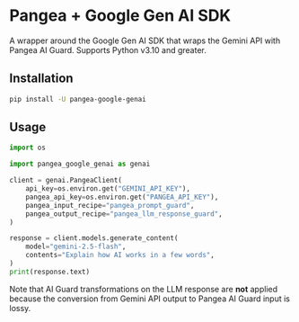 # Pangea + Google Gen AI SDK

A wrapper around the Google Gen AI SDK that wraps the Gemini API with
Pangea AI Guard. Supports Python v3.10 and greater.

## Installation

```bash
pip install -U pangea-google-genai
```

## Usage

```python
import os

import pangea_google_genai as genai

client = genai.PangeaClient(
    api_key=os.environ.get("GEMINI_API_KEY"),
    pangea_api_key=os.environ.get("PANGEA_API_KEY"),
    pangea_input_recipe="pangea_prompt_guard",
    pangea_output_recipe="pangea_llm_response_guard",
)

response = client.models.generate_content(
    model="gemini-2.5-flash",
    contents="Explain how AI works in a few words",
)
print(response.text)
```

Note that AI Guard transformations on the LLM response are **not** applied
because the conversion from Gemini API output to Pangea AI Guard input is lossy.
